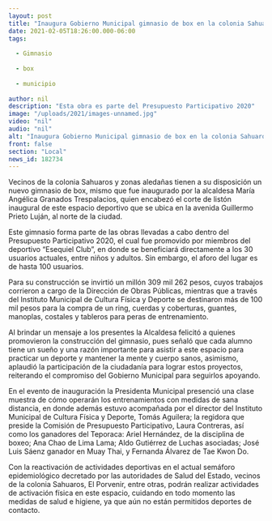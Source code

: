 ```yaml
---
layout: post
title: "Inaugura Gobierno Municipal gimnasio de box en la colonia Sahuaros"
date: 2021-02-05T18:26:00.000-06:00
tags:
  
  - Gimnasio
  
  - box
  
  - municipio
  
author: nil
description: "Esta obra es parte del Presupuesto Participativo 2020"
image: "/uploads/2021/images-unnamed.jpg"
video: "nil"
audio: "nil"
alt: "Inaugura Gobierno Municipal gimnasio de box en la colonia Sahuaros"
front: false
section: "Local"
news_id: 182734
---
```


Vecinos de la colonia Sahuaros y zonas aledañas tienen a su disposición un nuevo gimnasio de box, mismo que fue inaugurado por la alcaldesa María Angélica Granados Trespalacios, quien encabezó el corte de listón inaugural de este espacio deportivo que se ubica en la avenida Guillermo Prieto Luján, al norte de la ciudad.

Este gimnasio forma parte de las obras llevadas a cabo dentro del Presupuesto Participativo 2020, el cual fue promovido por miembros del deportivo “Esequiel Club”, en donde se beneficiará directamente a los 30 usuarios actuales, entre niños y adultos. Sin embargo, el aforo del lugar es de hasta 100 usuarios.

Para su construcción se invirtió un millón 309 mil 262 pesos, cuyos trabajos corrieron a cargo de la Dirección de Obras Públicas, mientras que a través del Instituto Municipal de Cultura Física y Deporte se destinaron más de 100 mil pesos para la compra de un ring, cuerdas y coberturas, guantes, manoplas, costales y tableros para peras de entrenamiento.

Al brindar un mensaje a los presentes la Alcaldesa felicitó a quienes promovieron la construcción del gimnasio, pues señaló que cada alumno tiene un sueño y una razón importante para asistir a este espacio para practicar un deporte y mantener la mente y cuerpo sanos, asimismo, aplaudió la participación de la ciudadanía para lograr estos proyectos, reiterando el compromiso del Gobierno Municipal para seguirlos apoyando.

En el evento de inauguración la Presidenta Municipal presenció una clase muestra de cómo operarán los entrenamientos con medidas de sana distancia, en donde además estuvo acompañada por el director del Instituto Municipal de Cultura Física y Deporte, Tomás Aguilera; la regidora que preside la Comisión de Presupuesto Participativo, Laura Contreras, así como los ganadores del Teporaca: Ariel Hernández, de la disciplina de boxeo; Ana Chao de Lima Lama; Aldo Gutiérrez de Luchas asociadas; José Luis Sáenz ganador en Muay Thai, y Fernanda Álvarez de Tae Kwon Do.

Con la reactivación de actividades deportivas en el actual semáforo epidemiológico decretado por las autoridades de Salud del Estado,  vecinos de la colonia Sahuaros, El Porvenir, entre otras, podrán realizar actividades de activación física en este espacio, cuidando en todo momento las medidas de salud e higiene, ya que aún no están permitidos deportes de contacto.